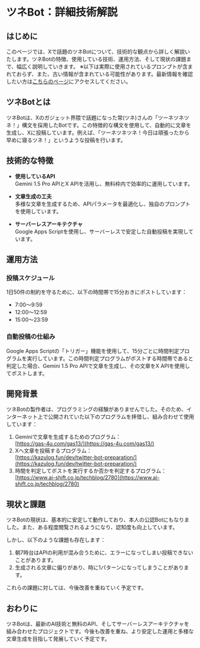 # ツネBot：詳細技術解説

## はじめに
このページでは、Xで話題のツネBotについて、技術的な観点から詳しく解説いたします。ツネBotの特徴、使用している技術、運用方法、そして現状の課題まで、幅広く説明していきます。
※以下は実際に使用されているプロンプトが含まれておらず、また、古い情報が含まれている可能性があります。最新情報を確認したい方は[こちらのページ](https://dora-ryukyu.github.io/Tsune-Bot/)にアクセスしてください。

## ツネBotとは
ツネBotは、Xのガジェット界隈で話題になった常(ツネ)さんの「ツーネツネツネ！」構文を採用したBotです。この特徴的な構文を使用して、自動的に文章を生成し、Xに投稿しています。例えば、「ツーネツネツネ！今日は頑張ったから早めに寝るツネ！」というような投稿を行います。

## 技術的な特徴
- **使用しているAPI**  
  Gemini 1.5 Pro APIとX APIを活用し、無料枠内で効率的に運用しています。

- **文章生成の工夫**  
  多様な文章を生成するため、APIパラメータを最適化し、独自のプロンプトを使用しています。

- **サーバーレスアーキテクチャ**  
  Google Apps Scriptを使用し、サーバーレスで安定した自動投稿を実現しています。

## 運用方法

### 投稿スケジュール
1日50件の制約を守るために、以下の時間帯で15分おきにポストしています：
- 7:00〜9:59
- 12:00〜12:59
- 15:00〜23:59

### 自動投稿の仕組み
Google Apps Scriptの「トリガー」機能を使用して、15分ごとに時間判定プログラムを実行しています。この時間判定プログラムがポストする時間帯であると判定した場合、Gemini 1.5 Pro APIで文章を生成し、その文章をX APIを使用してポストします。

## 開発背景
ツネBotの製作者は、プログラミングの経験がありませんでした。そのため、インターネット上で公開されていた以下のプログラムを拝借し、組み合わせて使用しています：
1. Geminiで文章を生成するためのプログラム：  
   [https://gas-4u.com/gas13/](https://gas-4u.com/gas13/)
2. Xへ文章を投稿するプログラム：  
   [https://kazulog.fun/dev/twitter-bot-preparation/](https://kazulog.fun/dev/twitter-bot-preparation/)
3. 時間を判定してポストを実行するか否かを判定するプログラム：  
   [https://www.ai-shift.co.jp/techblog/2780](https://www.ai-shift.co.jp/techblog/2780)

## 現状と課題
ツネBotの現状は、基本的に安定して動作しており、本人の公認Botにもなりました。また、ある程度閲覧されるようになり、認知度も向上しています。

しかし、以下のような課題も存在します：
1. 朝7時台はAPIの利用が混み合うために、エラーになってしまい投稿できないことがあります。
2. 生成される文章に偏りがあり、時に1パターンになってしまうことがあります。

これらの課題に対しては、今後改善を重ねていく予定です。

## おわりに
ツネBotは、最新のAI技術と無料のAPI、そしてサーバーレスアーキテクチャを組み合わせたプロジェクトです。今後も改善を重ね、より安定した運用と多様な文章生成を目指して発展していく予定です。
